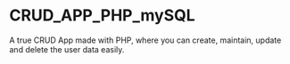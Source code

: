 # CRUD_APP_PHP_mySQL
 A true CRUD App made with PHP, where you can create, maintain, update and delete the user data easily.
